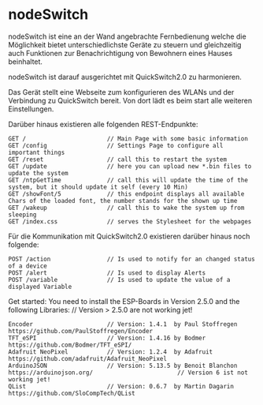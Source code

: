 # nodeSwitch

nodeSwitch ist eine an der Wand angebrachte Fernbedienung welche die Möglichkeit bietet unterschiedlichste Geräte zu steuern und
gleichzeitig auch Funktionen zur Benachrichtigung von Bewohnern eines Hauses beinhaltet.

nodeSwitch ist darauf ausgerichtet mit QuickSwitch2.0 zu harmonieren.

Das Gerät stellt eine Webseite zum konfigurieren des WLANs und der Verbindung zu QuickSwitch bereit. Von dort lädt es beim start
alle weiteren Einstellungen.

Darüber hinaus existieren alle folgenden REST-Endpunkte:

```
GET /                       // Main Page with some basic information
GET /config                 // Settings Page to configure all important things
GET /reset                  // call this to restart the system
GET /update                 // here you can upload new *.bin files to update the system
GET /ntpGetTime             // call this will update the time of the system, but it should update it self (every 10 Min)
GET /showFont/5             // this endpoint displays all available Chars of the loaded font, the number stands for the shown up time
GET /wakeup                 // call this to wake the system up from sleeping
GET /index.css              // serves the Stylesheet for the webpages
```

Für die Kommunikation mit QuickSwitch2.0 existieren darüber hinaus noch folgende:
```
POST /action                // Is used to notify for an changed status of a device
POST /alert                 // Is used to display Alerts
POST /variable              // Is used to update the value of a displayed Variable
```

Get started:
You need to install the ESP-Boards in Version 2.5.0 and the following Libraries:                                    // Version > 2.5.0 are not working jet!
```
Encoder                     // Version: 1.4.1  by Paul Stoffregen   https://github.com/PaulStoffregen/Encoder
TFT_eSPI                    // Version: 1.4.16 by Bodmer            https://github.com/Bodmer/TFT_eSPI/
Adafruit NeoPixel           // Version: 1.2.4  by Adafruit          https://github.com/adafruit/Adafruit_NeoPixel
ArduinoJSON                 // Version: 5.13.5 by Benoit Blanchon   https://arduinojson.org/                        // Version 6 ist not working jet!
QList                       // Version: 0.6.7  by Martin Dagarin    https://github.com/SloCompTech/QList
```